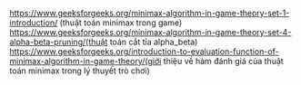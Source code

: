 https://www.geeksforgeeks.org/minimax-algorithm-in-game-theory-set-1-introduction/ (thuật toán minimax trong game)
https://www.geeksforgeeks.org/minimax-algorithm-in-game-theory-set-4-alpha-beta-pruning/(thuật toán cắt tỉa alpha_beta)
https://www.geeksforgeeks.org/introduction-to-evaluation-function-of-minimax-algorithm-in-game-theory/(giới thiệu về hàm đánh giá của thuật toán minimax trong lý thuyết trò chơi)
